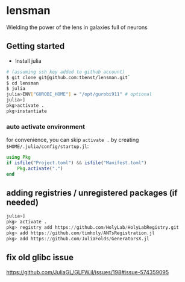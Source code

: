 # lensman
Wielding the power of the lens in galaxies full of neurons

## Getting started
- Install julia
```bash
# (assuming ssh key added to github account)
$ git clone git@github.com:tbenst/lensman.git`
$ cd lensman
$ julia
julia>ENV["GUROBI_HOME"] = "/opt/gurobi911" # optional
julia>]
pkg>activate .
pkg>instantiate
```

### auto activate environment
for convenience, you can skip `activate .` by creating `$HOME/.julia/config/startup.jl`:
```julia
using Pkg
if isfile("Project.toml") && isfile("Manifest.toml")
    Pkg.activate(".")
end
```

## adding registries / unregistered packages (if needed)
```julia
julia>]
pkg> activate .
pkg> registry add https://github.com/HolyLab/HolyLabRegistry.git
pkg> add https://github.com/timholy/ANTsRegistration.jl
pkg> add https://github.com/JuliaFolds/GeneratorsX.jl
```

## fix old glibc issue
https://github.com/JuliaGL/GLFW.jl/issues/198#issue-574359095